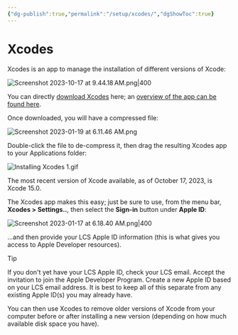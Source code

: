 ```yaml
---
{"dg-publish":true,"permalink":"/setup/xcodes/","dgShowToc":true}
---
```


# Xcodes

Xcodes is an app to manage the installation of different versions of Xcode:

![Screenshot 2023-10-17 at 9.44.18 AM.png|400](/img/user/Media/Screenshot%202023-10-17%20at%209.44.18%E2%80%AFAM.png)

You can directly [download Xcodes](https://github.com/XcodesOrg/XcodesApp/releases/download/v1.10.0b18/Xcodes.zip) here; an [overview of the app can be found here](https://www.xcodes.app).

Once downloaded, you will have a compressed file:

![Screenshot 2023-01-19 at 6.11.46 AM.png](/img/user/Media/Screenshot%202023-01-19%20at%206.11.46%20AM.png)

Double-click the file to de-compress it, then drag the resulting Xcodes app to your Applications folder:

![Installing Xcodes 1.gif](/img/user/Media/Installing%20Xcodes%201.gif)

The most recent version of Xcode available, as of October 17, 2023, is Xcode 15.0. 

The Xcodes app makes this easy; just be sure to use, from the menu bar, **Xcodes > Settings..**, then select the **Sign-in** button under **Apple ID**:

![Screenshot 2023-01-17 at 6.18.40 AM.png|400](/img/user/Media/Screenshot%202023-01-17%20at%206.18.40%20AM.png)

...and then provide your LCS Apple ID information (this is what gives you access to Apple Developer resources).

> [!TIP]
> If you don't yet have your LCS Apple ID, check your LCS email. Accept the invitation to join the Apple Developer Program. Create a new Apple ID based on your LCS email address. It is best to keep all of this separate from any existing Apple ID(s) you may already have.
  
You can then use Xcodes to remove older versions of Xcode from your computer before or after installing a new version (depending on how much available disk space you have).